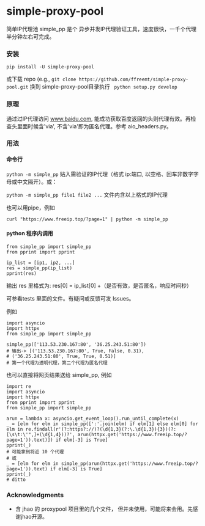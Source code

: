 # simple-proxy-pool

简单IP代理池 simple_pp 是个 异步并发IP代理验证工具，速度很快，一千个代理半分钟左右可完成。

### 安装

```pip install -U simple-proxy-pool```

或下载 repo (e.g., ```git clone https://github.com/ffreemt/simple-proxy-pool.git``` 换到 simple-proxy-pool目录执行 ```
python setup.py develop```

### 原理

通过过IP代理访问 www.baidu.com, 能成功获取百度返回的头则代理有效。再检查头里面时候含'via', 不含'via'即为匿名代理。参考 aio_headers.py。

### 用法

#### 命令行

```python -m simple_pp``` 贴入需验证的IP代理（格式 ip:端口, 以空格、回车非数字字母或中文隔开）。或：

```python -m simple_pp file1 file2 ...``` 文件内含以上格式的IP代理

也可以用pipe，例如
```
curl "https://www.freeip.top/?page=1" | python -m simple_pp
```

#### python 程序内调用
```
from simple_pp import simple_pp
from pprint import pprint

ip_list = [ip1, ip2, ...]
res = simple_pp(ip_list)
pprint(res)
```

输出 res 里格式为: res[0] = ip_list[0] +（是否有效，是否匿名，响应时间秒）

可参看tests 里面的文件。有疑问或反馈可发 Issues。

例如
```
import asyncio
import httpx
from simple_pp import simple_pp

simple_pp(['113.53.230.167:80', '36.25.243.51:80'])
# 输出-> [('113.53.230.167:80', True, False, 0.31),
# ('36.25.243.51:80', True, True, 0.51)]
# 第一个代理为透明代理，第二个代理为匿名代理

```
也可以直接将网页结果送给 simple_pp, 例如
```
import re
import asyncio
import httpx
from pprint import pprint
from simple_pp import simple_pp

arun = lambda x: asyncio.get_event_loop().run_until_complete(x)
_ = [elm for elm in simple_pp([':'.join(elm) if elm[1] else elm[0] for elm in re.findall(r'(?:https?://)?(\d{1,3}(?:\.\d{1,3}){3})(?:[\s\t:\'",]+(\d{1,4}))?', arun(httpx.get('https://www.freeip.top/?page=1')).text)]) if elm[-3] is True]
pprint(_)
# 可能拿到将近 10 个代理
# 或
_ = [elm for elm in simple_pp(arun(httpx.get('https://www.freeip.top/?page=1')).text) if elm[-3] is True]
pprint(_)
# ditto

```

### Acknowledgments

* 含 jhao 的 proxypool 项目里的几个文件， 但并未使用，可能将来会用。先感谢jhao开源。
